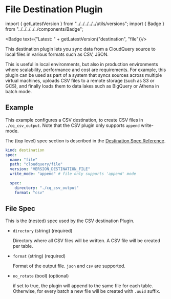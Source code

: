 # File Destination Plugin

import { getLatestVersion } from "../../../../../utils/versions";
import { Badge } from "../../../../../components/Badge";

<Badge text={"Latest: " + getLatestVersion("destination", "file")}/>

This destination plugin lets you sync data from a CloudQuery source to local files in various formats such as CSV, JSON.

This is useful in local environments, but also in production environments where scalability, performance and cost are requirements. For example, this plugin can be used as part of a system that syncs sources across multiple virtual machines, uploads CSV files to a remote storage (such as S3 or GCS), and finally loads them to data lakes such as BigQuery or Athena in batch mode.

## Example

This example configures a CSV destination, to create CSV files in  `./cq_csv_output`. Note that the CSV plugin only supports `append` write-mode.

The (top level) spec section is described in the [Destination Spec Reference](/docs/reference/destination-spec).

```yaml
kind: destination
spec:
  name: "file"
  path: "cloudquery/file"
  version: "VERSION_DESTINATION_FILE"
  write_mode: "append" # file only supports 'append' mode

  spec:
    directory: "./cq_csv_output"
    format: "csv"
```

## File Spec

This is the (nested) spec used by the CSV destination Plugin.

- `directory` (string) (required)

  Directory where all CSV files will be written. A CSV file will be created per table.

- `format` (string) (required)

  Format of the output file. `json` and `csv` are supported.

- `no_rotate` (bool) (optional)

  if set to true, the plugin will append to the same file for each table.
  Otherwise, for every batch a new file will be created with `.uuid` suffix.
